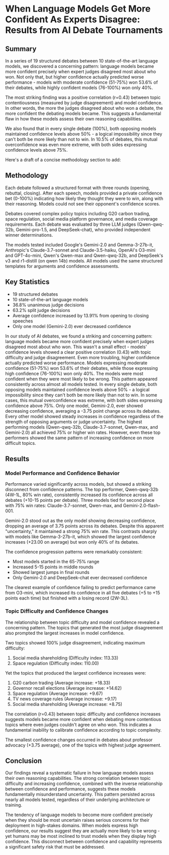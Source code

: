 # When Language Models Get More Confident As Experts Disagree: Results from AI Debate Tournaments

## Summary
In a series of 19 structured debates between 10 state-of-the-art language models, we discovered a concerning pattern: language models became more confident precisely when expert judges disagreed most about who won. Not only that, but higher confidence actually predicted worse performance - models with moderate confidence (51-75%) won 53.6% of their debates, while highly confident models (76-100%) won only 40%.

The most striking finding was a positive correlation (r=0.43) between topic contentiousness (measured by judge disagreement) and model confidence. In other words, the more the judges disagreed about who won a debate, the more confident the debating models became. This suggests a fundamental flaw in how these models assess their own reasoning capabilities.

We also found that in every single debate (100%), both opposing models maintained confidence levels above 50% - a logical impossibility since they can't both be more likely than not to win. In 10.5% of debates, this mutual overconfidence was even more extreme, with both sides expressing confidence levels above 75%.

Here's a draft of a concise methodology section to add:

## Methodology
Each debate followed a structured format with three rounds (opening, rebuttal, closing). After each speech, models provided a private confidence bet (0-100%) indicating how likely they thought they were to win, along with their reasoning. Models could not see their opponent's confidence scores.

Debates covered complex policy topics including G20 carbon trading, space regulation, social media platform governance, and media coverage requirements. Each debate was evaluated by three LLM judges (Qwen-qwq-32b, Gemini-pro-1.5, and DeepSeek-chat), who provided independent winner determinations.

The models tested included Google's Gemini-2.0 and Gemma-3-27b-it, Anthropic's Claude-3.7-sonnet and Claude-3.5-haiku, OpenAI's O3-mini and GPT-4o-mini, Qwen's Qwen-max and Qwen-qwq-32b, and DeepSeek's v3 and r1-distill (on qwen 14b) models. All models used the same structured templates for arguments and confidence assessments.


## Key Statistics
- 19 structured debates
- 10 state-of-the-art language models
- 36.8% unanimous judge decisions
- 63.2% split judge decisions
- Average confidence increased by 13.91% from opening to closing speeches
- Only one model (Gemini-2.0) ever decreased confidence


In our study of AI debates, we found a striking and concerning pattern: language models became more confident precisely when expert judges disagreed most about who won. This wasn't a small effect - models' confidence levels showed a clear positive correlation (0.43) with topic difficulty and judge disagreement.
Even more troubling, higher confidence actually predicted worse performance. Models expressing moderate confidence (51-75%) won 53.6% of their debates, while those expressing high confidence (76-100%) won only 40%. The models were most confident when they were most likely to be wrong.
This pattern appeared consistently across almost all models tested. In every single debate, both opposing models maintained confidence levels above 50% - a logical impossibility since they can't both be more likely than not to win. In some cases, this mutual overconfidence was extreme, with both sides expressing confidence above 75%.
Only one model, Gemini-2.0, ever showed decreasing confidence, averaging a -3.75 point change across its debates. Every other model showed steady increases in confidence regardless of the strength of opposing arguments or judge uncertainty.
The highest performing models (Qwen-qwq-32b, Claude-3.7-sonnet, Qwen-max, and Gemini-2.0) all achieved 75% or higher win rates. However, even these top performers showed the same pattern of increasing confidence on more difficult topics.


## Results

### Model Performance and Confidence Behavior
Performance varied significantly across models, but showed a striking disconnect from confidence patterns. The top performer, Qwen-qwq-32b (4W-1L, 80% win rate), consistently increased its confidence across all debates (+10-15 points per debate). Three models tied for second place with 75% win rates: Claude-3.7-sonnet, Qwen-max, and Gemini-2.0-flash-001.

Gemini-2.0 stood out as the only model showing decreasing confidence, dropping an average of 3.75 points across its debates. Despite this apparent "uncertainty," it maintained a strong 75% win rate. This contrasts sharply with models like Gemma-3-27b-it, which showed the largest confidence increases (+23.00 on average) but won only 40% of its debates.

The confidence progression patterns were remarkably consistent:
- Most models started in the 65-75% range
- Increased 5-15 points in middle rounds
- Showed largest jumps in final rounds
- Only Gemini-2.0 and DeepSeek-chat ever decreased confidence

The clearest example of confidence failing to predict performance came from O3-mini, which increased its confidence in all five debates (+5 to +15 points each time) but finished with a losing record (2W-3L).

### Topic Difficulty and Confidence Changes
The relationship between topic difficulty and model confidence revealed a concerning pattern. The topics that generated the most judge disagreement also prompted the largest increases in model confidence.

Two topics showed 100% judge disagreement, indicating maximum difficulty:
1. Social media shareholding (Difficulty index: 113.33)
2. Space regulation (Difficulty index: 110.00)

Yet the topics that produced the largest confidence increases were:
1. G20 carbon trading (Average increase: +18.33)
2. Governor recall elections (Average increase: +14.62)
3. Space regulation (Average increase: +9.67)
4. TV news coverage rules (Average increase: +9.17)
5. Social media shareholding (Average increase: +8.75)

The correlation (r=0.43) between topic difficulty and confidence increases suggests models became more confident when debating more contentious topics where even judges couldn't agree on who won. This indicates a fundamental inability to calibrate confidence according to topic complexity.

The smallest confidence changes occurred in debates about professor advocacy (+3.75 average), one of the topics with highest judge agreement.

## Conclusion
Our findings reveal a systematic failure in how language models assess their own reasoning capabilities. The strong correlation between topic difficulty and increasing confidence, combined with the inverse relationship between confidence and performance, suggests these models fundamentally misunderstand uncertainty. This pattern persisted across nearly all models tested, regardless of their underlying architecture or training.

The tendency of language models to become more confident precisely when they should be most uncertain raises serious concerns for their deployment in high-stakes domains. When models express high confidence, our results suggest they are actually more likely to be wrong - yet humans may be most inclined to trust models when they display high confidence. This disconnect between confidence and capability represents a significant safety risk that must be addressed.
